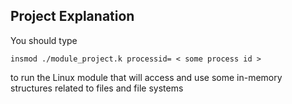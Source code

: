 ## Project Explanation

You should type 

	insmod ./module_project.k processid= < some process id >

to run the Linux module that will access and use some in-memory structures related to files and file systems
